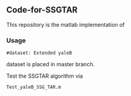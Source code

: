 ## **Code-for-SSGTAR**
This repository is the matlab implementation of 
### Usage
```
#dataset: Extended yaleB 
```
dataset is placed in master branch.

Test the SSGTAR algorithm via 
```
Test_yaleB_SSG_TAR.m
```
